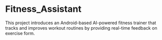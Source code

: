 # Fitness_Assistant
This project introduces an Android-based AI-powered fitness trainer that tracks and improves workout routines by providing real-time feedback on exercise form. 

